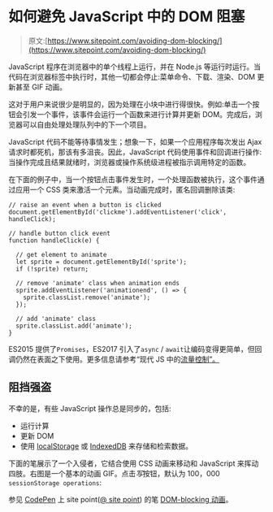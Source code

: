 # 如何避免 JavaScript 中的 DOM 阻塞

> 原文:[https://www.sitepoint.com/avoiding-dom-blocking/](https://www.sitepoint.com/avoiding-dom-blocking/)

JavaScript 程序在浏览器中的单个线程上运行，并在 Node.js 等运行时运行。当代码在浏览器标签中执行时，其他一切都会停止:菜单命令、下载、渲染、DOM 更新甚至 GIF 动画。

这对于用户来说很少是明显的，因为处理在小块中进行得很快。例如:单击一个按钮会引发一个事件，该事件会运行一个函数来进行计算并更新 DOM。完成后，浏览器可以自由处理处理队列中的下一个项目。

JavaScript 代码不能等待事情发生；想象一下，如果一个应用程序每次发出 Ajax 请求时都死机，那该有多沮丧。因此，JavaScript 代码使用事件和回调进行操作:当操作完成且结果就绪时，浏览器或操作系统级进程被指示调用特定的函数。

在下面的例子中，当一个按钮点击事件发生时，一个处理函数被执行，这个事件通过应用一个 CSS 类来激活一个元素。当动画完成时，匿名回调删除该类:

```
// raise an event when a button is clicked
document.getElementById('clickme').addEventListener('click', handleClick);

// handle button click event
function handleClick(e) {

  // get element to animate
  let sprite = document.getElementById('sprite');
  if (!sprite) return;

  // remove 'animate' class when animation ends
  sprite.addEventListener('animationend', () => {
    sprite.classList.remove('animate');
  });

  // add 'animate' class
  sprite.classList.add('animate');
} 
```

ES2015 提供了`Promises`，ES2017 引入了`async` / `await`让编码变得更简单，但回调仍然在表面之下使用。更多信息请参考“现代 JS 中的[流量控制”。](https://www.sitepoint.com/flow-control-callbacks-promises-async-await/)

## 阻挡强盗

不幸的是，有些 JavaScript 操作总是同步的，包括:

*   运行计算
*   更新 DOM
*   使用 [localStorage](https://developer.mozilla.org/en-US/docs/Web/API/Web_Storage_API) 或 [IndexedDB](https://developer.mozilla.org/en-US/docs/Web/API/IndexedDB_API) 来存储和检索数据。

下面的笔展示了一个入侵者，它结合使用 CSS 动画来移动和 JavaScript 来挥动四肢。右图是一个基本的动画 GIF。点击*写*按钮，默认为 100，000 `sessionStorage operations`:

参见 [CodePen](https://codepen.io) 上 site point([@ site point](https://codepen.io/SitePoint))
的笔 [DOM-blocking 动画](https://codepen.io/SitePoint/pen/GzLPJV/)。
